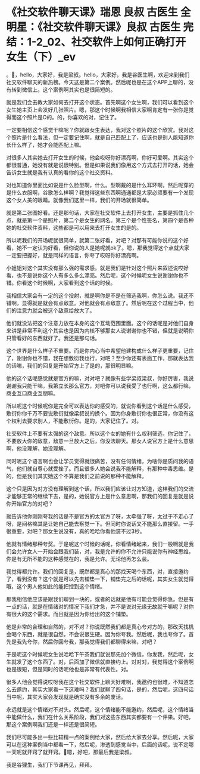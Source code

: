 # 《社交软件聊天课》瑞恩 良叔 古医生 全明星：《社交软件聊天课》良叔 古医生 完结：1-2_02、社交软件上如何正确打开女生（下）_ev

。🎼，hello，大家好，我是梁叔。hello，大家好，我是谷医生啊，欢迎来到我们社交软件聊天的新热榜。今天这是第二个案例。然后呢也是在这个APP上聊的，没有转到微信上。这个案例啊其实也是很简短的。

就是我们会去教大家如何去打开这个状态。首先啊这个女生啊，我们可以看到这个女生她主页上会发好几张照片。嗯，那这个时候啊我相信大家啊肯定有一张你是觉得而这个照片是O的。的，你喜欢的对，记住了。

一定要相信这个感觉干嘛呢？你就跟女生表达，我对这个照片的这个欣赏。我对这个照片是什么看法，但一定要记住啊，就是自己匹配上了，应该也是别人能知道你长什么样了，她才会能匹配上嘛。

对很多人其实她去打开女生的时候，他会哎呀你好漂亮啊，你好可爱啊。其实这个都很普通，她没有就是说很特别。但是如果说我们像用这个方式去打开的话，她会告诉女生就是我有认真的看你的这个社交资料。

对也知道你里面比如说是什么脸型啊，什么。型啊戴的是什么耳环啊，然后呢穿的是什么衣服啊，谷歌怎么样啊？我觉得这些东西啊通通都是大家必须要有一个发现这个女人美的眼睛。就像我们这里一样，我们的开场就很简单。

就是第二张图好看。还是那句话，大家在社交软件上去打开女生，主要是抓住几个点，就是第一个是照片，第二个是女生的网名。第三个是个性签名，第四个是各种她的社交软件资料，这些都是可以用来去打开女生的是的。

所以呢我们的开场呢就很简单，就第二张好看，对吧？对那有可能你说的这个好看，她不一定认为好看，但你说的人是她呢就ok了。嗯，那我觉得这个点就大家一定要把握好，就是同样的语言，你夸了哎呀你好漂亮啊。

小姐姐对这个其实没有那么强的需求感。就是我们是针对这个照片来叙述说哎好看，也不是说你这个人有多么多么漂亮。然后呢，这个时候呢女生说谢谢你也不错。你看这个时候啊，大家看到这个话的时候。

我相信大家会有一定的这个投射，就是啊你是不是在筛选我啊，你怎么说。我还不错啊，显得就是就会有点敌意。对他就会有点敌意了。然后呢在这个过程当中，他们的注意力就会被这个敌意给放大了。

他们就没法把这个注意力放在本身的这个互动范围里面。这个的话呢是对他们自身来讲是非常不利这个其实也是因为内核不够那女人说谢谢你也不错，但就是说明你只管看好的东西就好了。我还是那句话。

这个世界是什么样子不重要。而是你内心当中希望他建构成什么样子更重要，记住了，谢谢你也不错，我在想敷衍我也行，对吧？至少你还有表面工作，那就表达我的话嘛，我们的回复是开始官方上了是的，那很明显嘛。

他的这个话呢感觉就是官方的嘛，对对吧？就像有些学梁叔梁叔，你好厉害，我说谢谢我只能干嘛，我第立长那么官方，对吧你可以说我受了也行啊，这么都行嘛，商业互口商业互朋嘛。

所以呢这个时候呢你是完全可以表达你的感受的，就说你看到这个话是什么感受，敷衍你你千万不要说敷衍就像梁叔说的换个。因为你身敷衍你也很正常，你没有这个权利去要求别人，不能敷衍你。是的，大家记住了。对。

社交软件上不要有太强的这个敌意。所以这个女的她有什么权利筛选，你记住了，不要放大你的敌意，敌意一旦放大之后，你没法聊天。那女人说官方上是什么意思啊，他没理解，她没理解。

同时呢这个语言啊也会让学员觉得就很痛苦，没有任何情绪，为啥你是质问我的语气，他们就自尊心就受挫了。而且很多人她会说我不能解释，有那种中毒思维。是的，但是我们其实她这个不算是我们之前说的那种不能解释。

这个只是因为对方没有理解到这个话，所以我们应该让对方知道，这样我们的交流才能够正常的继续下去，是的，她说官方上是什么意思啊，那我们的回复是就是说你开始官方的对吧？

就告诉他你刚刚夸我的话是不是官方的太官方了呀，太牵强了呀，太过于不走心了呀，是间格嘛其是让她自己能去察觉一下。但同时你说话又不能那么直接留。一手很重要，对吧？那女生说没有，真的哈哈你看他装不过3秒。

他就有情绪那种夸奖。于是呢这个时候的话呢，你看情绪起来，我们一般啊就是我们会允许女人一开始会跟我们装，对，我是允许的你不允许只能说你有神经思维，你是有无所不能的这种感觉在的，我是允许。无论他再怎么装。

我觉得都允许。我们的回复是，既然都是真心的那找天喝个东西，对，直接邀约了，看到没有？这个就是可以先去铺垫一下，铺垫完之后的话呢，其实女生就觉得哦，这个男人他如此的能把控到这个情绪。

那我相信他应该是跟我们聊到一块的，或者的话就是他有可能会觉得你急。但是有一点的话，就是在情绪对的情况下我们才急，并不是说对无缘无故就干嘛呢？对你有很大的这个需求。而且就是因为你给出的这个铺垫。

他是非常的合理和自然的，对不对？你说既然我们都是真心夸对方的，那改天找机会喝个东西，就是很自然，不会说很生硬。因为你夸我。然后呢，我也夸你了。首先是我先夸你，然后你回夸我，那我觉得我们都聊得来嘛，对吧？

于是呢这个时候呢女生说哈哈下午茶我们就说那先加个微信，你发我，然后呢，女生就发了这个东西了。对，后面加了微信就直接约上。对对对，我觉得这个案例啊也是很短，但是同时的话呢他也是非常有代表性。对。

很多人他会觉得说哎呀我在这个社交软件上聊天好难啊，我邀约也很难，不知道怎么去邀约，其实大家看一下这难吗？我们就聊了四句话，是的，然后呢，这四句话当中呢，其实大家会发现就是确实没有多余的废话。

永远就是这个情绪对不对头。然后呢，这个情绪能不能邀约，然后呢，这个情绪当中能做什么，我们在什么关系阶段，我们对这些东西其实都要有一个评果。好吧，那这个案例啊我们还是一样还是很简短。

我们尽可能多出一些比较精一点的案例给大家，然后给大家去分享。然后呢，大家可以在这种案例当中都看一下，然后呢，渗透到感觉当中，后面的话呢，说不定哪一天呢就开窍了就开窍。🎼嗯，好吧，那最后我是梁叔。

我是谷狸生，我们下节课再见，拜拜。